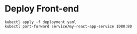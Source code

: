 # Deploy Front-end
```
kubectl apply -f deployment.yaml
kubectl port-forward service/my-react-app-service 1080:80
```